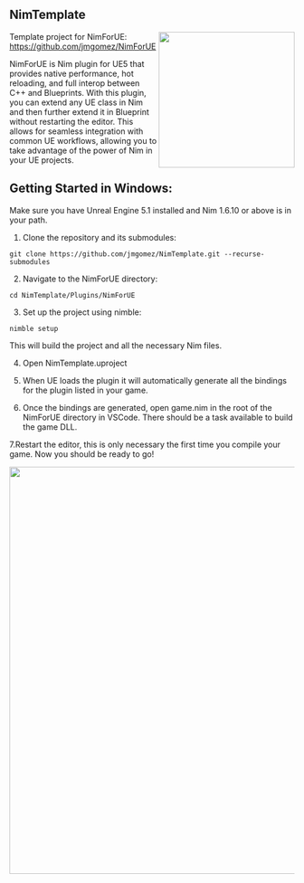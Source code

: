 ## NimTemplate
<img src="https://raw.githubusercontent.com/jmgomez/NimForUE/master/logo.png" width="240"  align="right">

Template project for NimForUE: https://github.com/jmgomez/NimForUE



NimForUE is Nim plugin for UE5 that provides native performance, hot reloading, and full interop between C++ and Blueprints. With this plugin, you can extend any UE class in Nim and then further extend it in Blueprint without restarting the editor. This allows for seamless integration with common UE workflows, allowing you to take advantage of the power of Nim in your UE projects.




## Getting Started in Windows:

Make sure you have Unreal Engine 5.1 installed and Nim 1.6.10 or above is in your path.

1. Clone the repository and its submodules:
```
git clone https://github.com/jmgomez/NimTemplate.git --recurse-submodules
```
2. Navigate to the NimForUE directory:
```
cd NimTemplate/Plugins/NimForUE
```
3. Set up the project using nimble:

```nimble setup```

This will build the project and all the necessary Nim files.

4. Open NimTemplate.uproject

5. When UE loads the plugin it will automatically generate all the bindings for the plugin listed in your game.

6. Once the bindings are generated, open game.nim in the root of the NimForUE directory in VSCode. There should be a task available to build the game DLL.

7.Restart the editor, this is only necessary the first time you compile your game. Now you should be ready to go!



<img src="https://uc13b33d7d1e9ee3fe5817e6e048.previews.dropboxusercontent.com/p/thumb/ABvPwCeTIIppCPy77orA5CqAzP-ckIoDTUi89tz-DwwLK4Bcgsb1YOLCgu90JeimBkEFPHXONFid8y2WszEFK_zj9CixHLW6YHjWgwkwTGvWOt-hJqogXMaw4hSQkt0y0JWn1DUGopZYlNZUQTsqpWrpG2WfoJSBJKYCjN6CBSPFLNJ-2xrpJ2flCwL2W8D_Xwt7Q0KzXOKsFrE0CAglFjQ4BU_MwFvC0RvS1MNj-fg1-Jtvy1irPQAMch24u454wQ48ogUGOrNedDKKwZckWWc2BgZkugmb3aC-EYPb8kHEfmiB6PXE0c5hMDGMhEn6EAKOjiN7X7OpVSYSy1QFK95uBo1Wqs5sSzD0dhKgxsvgT-qxUdVFPatpY1TsjTo7sOqihYBm9_W3_FKed4ZjjJ0pKrfaDRmQQT-dBZ6oY8QFlQ/p.jpeg" width="720"  >

